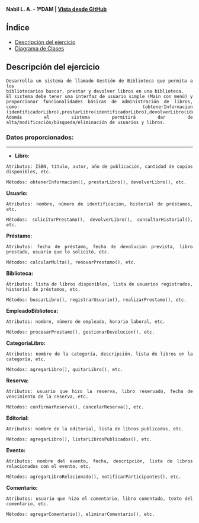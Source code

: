 <div align="justify">

**Nabil L. A. - 1ºDAM | [Vista desde GitHub](https://github.com/nalleon/ets/tree/main/Unidad-5/Proyecto/Diagrama%20de%20Casos%20de%20Uso)** 


## Índice
- [Descripción del ejercicio](#descripción-del-ejercicio)
- [Diagrama de Clases](#diagrama-de-clases)

## Descripción del ejercicio
```
Desarrolla un sistema de llamado Gestión de Biblioteca que permita a los 
bibliotecarios buscar, prestar y devolver libros en una biblioteca.
El sistema debe tener una interfaz de usuario simple (Main con menú) y proporcionar funcionalidades básicas de administración de libros, como: (obtenerInformacion (identificadorLibro),prestarLibro(identificadorLibro),devolverLibro(identificadorLibro),agregarComentario(identificadorLibro),consultarComentarios(identificadorLibro),verificarDisponibilidad(identificadorLibro)). Además el sistema permitirá dar de alta/modificación/búsqueda/eliminación de usuarios y libros.
```

### Datos proporcionados:
---
-  **Libro:**
 ```
Atributos: ISBN, título, autor, año de publicación, cantidad de copias disponibles, etc.

Métodos: obtenerInformacion(), prestarLibro(), devolverLibro(), etc.
```

**Usuario:**
```
Atributos: nombre, número de identificación, historial de préstamos, etc.

Métodos: solicitarPrestamo(), devolverLibro(), consultarHistorial(), etc.
```
**Préstamo:**
```
Atributos: fecha de préstamo, fecha de devolución prevista, libro prestado, usuario que lo solicitó, etc.

Métodos: calcularMulta(), renovarPrestamo(), etc.
```

**Biblioteca:**
```
Atributos: lista de libros disponibles, lista de usuarios registrados, historial de préstamos, etc.

Métodos: buscarLibro(), registrarUsuario(), realizarPrestamo(), etc.
```
**EmpleadoBiblioteca:**
```
Atributos: nombre, número de empleado, horario laboral, etc.

Métodos: procesarPrestamo(), gestionarDevolucion(), etc.
```
**CategoriaLibro:**
```
Atributos: nombre de la categoría, descripción, lista de libros en la categoría, etc.

Métodos: agregarLibro(), quitarLibro(), etc.
```
**Reserva:**
```
Atributos: usuario que hizo la reserva, libro reservado, fecha de vencimiento de la reserva, etc.

Métodos: confirmarReserva(), cancelarReserva(), etc.
```
**Editorial:**
```
Atributos: nombre de la editorial, lista de libros publicados, etc.
    
Métodos: agregarLibro(), listarLibrosPublicados(), etc.
```

**Evento:**
```
Atributos: nombre del evento, fecha, descripción, lista de libros relacionados con el evento, etc.

Métodos: agregarLibroRelacionado(), notificarParticipantes(), etc.
```
**Comentario:**
```
Atributos: usuario que hizo el comentario, libro comentado, texto del comentario, etc.

Métodos: agregarComentario(), eliminarComentario(), etc.
```


</div>